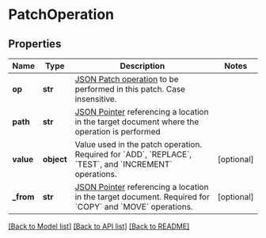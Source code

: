 # PatchOperation

## Properties
Name | Type | Description | Notes
------------ | ------------- | ------------- | -------------
**op** | **str** | [JSON Patch operation](https://datatracker.ietf.org/doc/html/rfc6902#page-4) to be performed in this patch. Case insensitive. | 
**path** | **str** | [JSON Pointer](https://datatracker.ietf.org/doc/html/rfc6901) referencing a location in the target document where the operation is performed | 
**value** | **object** | Value used in the patch operation. Required for &#x60;ADD&#x60;, &#x60;REPLACE&#x60;, &#x60;TEST&#x60;, and &#x60;INCREMENT&#x60; operations. | [optional] 
**_from** | **str** | [JSON Pointer](https://datatracker.ietf.org/doc/html/rfc6901) referencing a location in the target document. Required for &#x60;COPY&#x60; and &#x60;MOVE&#x60; operations. | [optional] 

[[Back to Model list]](../README.md#documentation-for-models) [[Back to API list]](../README.md#documentation-for-api-endpoints) [[Back to README]](../README.md)


